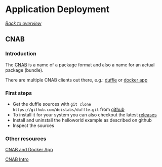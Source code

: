 # Application Deployment

[_Back to overview_](README.md)

## CNAB

### Introduction

The [CNAB](https://cnab.io/) is a name of a package format and also a name for an actual package (bundle).

There are multiple CNAB clients out there, e.g.: [duffle](https://duffle.sh/) or [docker app](https://github.com/docker/app)

### First steps

- Get the duffle sources with `git clone https://github.com/deislabs/duffle.git` from [github](https://github.com/deislabs/duffle)
- To install it for your system you can also checkout the latest [releases](https://github.com/deislabs/duffle/releases)
- Install and uninstall the helloworld example as described on github
- Inspect the sources

### Other resources

[CNAB and Docker App](https://blog.docker.com/2018/12/docker-app-and-cnab/)

[CNAB Intro](https://cloudblogs.microsoft.com/opensource/2018/12/04/announcing-cnab-cloud-agnostic-format-packaging-running-distributed-applications/)
